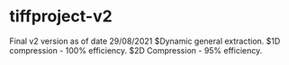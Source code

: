 # tiffproject-v2

Final v2 version as of date 29/08/2021
$Dynamic general extraction.
$1D compression - 100% efficiency.
$2D Compression - 95% efficiency.


